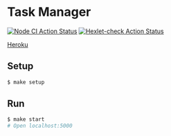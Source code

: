 # Task Manager
[![Node CI Action Status](https://github.com/Cred1Tor/backend-project-lvl4/workflows/Node%20CI/badge.svg)](https://github.com/Cred1Tor/backend-project-lvl4/actions?query=workflow%3A"Node+CI)
[![Hexlet-check Action Status](https://github.com/Cred1Tor/backend-project-lvl4/workflows/hexlet-check/badge.svg)](https://github.com/Cred1Tor/backend-project-lvl4/actions?query=workflow%3Ahexlet-check)

[Heroku](https://fierce-badlands-18912.herokuapp.com/)

## Setup

```sh
$ make setup
```

## Run

```sh
$ make start
# Open localhost:5000
```